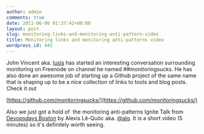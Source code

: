 ```yaml
---
author: admin
comments: true
date: 2011-06-06 01:37:42+00:00
layout: post
slug: monitoring-links-and-monitoring-anti-pattern-video
title: Monitoring links and monitoring anti-patterns video
wordpress_id: 443
---
```


John Vincent aka. [lusis](https://twitter.com/lusis) has started an interesting conversation surrounding monitoring on Freenode on channel he named ##monitoringsucks. He has also done an awesome job of starting up a Github project of the same name that is shaping up to be a nice collection of links to tools and blog posts. Check it out

[https://github.com/monitoringsucks/](https://github.com/monitoringsucks/)

Also we just got a hold of  the monitoring anti-patterns Ignite Talk from [Devopsdays Boston](http://devopsdays.org/) by Alexis Lê-Quôc aka. [@alq](https://twitter.com/#!/alq). It is a short video (5 minutes) so it's definitely worth seeing.


